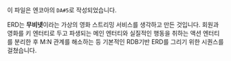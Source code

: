 이 파일은 엔코아의 `DA#5`로 작성되었습니다.

ERD는 **무비넷**이라는 가상의 영화 스트리밍 서비스를 생각하고 만든 것입니다. 회원과 영화를 키 엔터티로 두고 파생되는 메인 엔터티와 실질적인 행동을 취하는 액션 엔터티를 분리한 후 M:N 관계를 해소하는 등 기본적인 RDB기반 ERD를 그리기 위한 시퀀스를 걸쳤습니다.